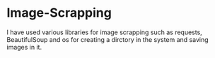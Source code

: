 # Image-Scrapping
I have used various libraries for image scrapping such as requests, BeautifulSoup and os for creating a dirctory in the system and saving images in it.
